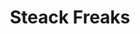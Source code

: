---
published: true
title: 'Steack Freaks'
collection: ailleurs
release_date: '2015-12-07 00:00:00'
image:
    user/pages/01.Emissions/ailleurs-109/ouiedire_ailleurs-109_cover-1.png: { name: ouiedire_ailleurs-109_cover-1.png, type: image/png, size: 778463, path: user/pages/01.Emissions/ailleurs-109/ouiedire_ailleurs-109_cover-1.png }
number: '109'
slug: ailleurs-109
taxonomy:
    dj: 'Mr Marcaille'
    artist: ['7000 DYING RATS', ABWÄRTS, 'ALICE SAPRITCH', 'BIGOD 20', 'BONNE HUMEUR PROVISOIRE', 'D.Ö.F. Arafat', 'DJ SCOTCH EGG', 'DJ SCTOCH EGG', 'DRUNKS WITH GUNS', 'DYMAXIONx4+3=38:33', 'ELVIS VON BORMAN', FAKE, 'FILM DE GUERRE', 'HELIOS CREED', JINGELS, JINGLES, 'MICHAEL EINGORN', MINIATURES, 'MONARCHIE UND ALLTAG', ROTZKOTZ, 'THE BOHEMIENS', UBRIS, VISION]
playlists:
    - { title: null, tracks: [{ timecode: '00:00:00', artists: [MINIATURES], title: 'Herbert Distel' }, { timecode: '00:00:54', artists: [JINGLES], title: 'D.J.’S Waltz Accapella' }, { timecode: '00:01:38', artists: ['MONARCHIE UND ALLTAG'], title: Apokalypse }, { timecode: '00:04:43', artists: ['THE BOHEMIENS'], title: 'Ma Moto' }, { timecode: '00:07:26', artists: ['DYMAXIONx4+3=38:33'], title: 'Ant’Ird Ally' }, { timecode: '00:08:43', artists: [VISION], title: 'Lucifers Friend' }, { timecode: '00:13:05', artists: [JINGELS], title: 'D.J.’s at the Toilet' }, { timecode: '00:13:12', artists: ['FILM DE GUERRE'], title: 'Parano a la Campagne' }, { timecode: '00:15:42', artists: ['7000 DYING RATS'], title: 'unyieldng glare 2' }, { timecode: '00:18:03', artists: [JINGELS], title: 'Pocket Love' }, { timecode: '00:18:34', artists: [FAKE], title: Dig }, { timecode: '00:21:28', artists: [ABWÄRTS], title: Türkenblues }, { timecode: '00:25:22', artists: ['ELVIS VON BORMAN'], title: 'Love Me Tender' }, { timecode: '00:27:24', artists: ['MICHAEL EINGORN'], title: 'Pop Corn' }, { timecode: '00:29:27', artists: ['ALICE SAPRITCH'], title: 'Alice Twist' }, { timecode: '00:32:02', artists: [JINGELS], title: 'Superb Music' }, { timecode: '00:32:11', artists: ['DRUNKS WITH GUNS'], title: 'Life Of Crime' }, { timecode: '00:34:50', artists: [MINIATURES], title: 'Bob Cobbing & Henri Chopin' }, { timecode: '00:35:47', artists: ['BONNE HUMEUR PROVISOIRE'], title: 'Steack Freaks' }, { timecode: '00:37:36', artists: [MINIATURES], title: 'Neil Innes & Son' }, { timecode: '00:38:37', artists: [ROTZKOTZ], title: Computamensch }, { timecode: '00:41:28', artists: [MINIATURES], title: 'Dave Vanian' }, { timecode: '00:42:26', artists: ['HELIOS CREED'], title: Amenti }, { timecode: '00:44:04', artists: ['DJ SCTOCH EGG'], title: 'Scotch Circus' }, { timecode: '00:45:37', artists: ['DJ SCOTCH EGG'], title: 'Scotch Grind' }, { timecode: '00:46:49', artists: [UBRIS], title: 'Bastardizer 1' }, { timecode: '00:49:14', artists: ['D.Ö.F. Arafat'], title: '' }, { timecode: '00:52:35', artists: ['BIGOD 20'], title: 'The Bog' }, { timecode: '00:57:24', artists: [MINIATURES], title: 'Ivor Cutler' }, { timecode: '00:58:16', artists: [MINIATURES], title: Metabolist }] }
presentation: "Le mix a été réalisé à partir de 33tours\n\n<http://zoubroff.blogspot.fr/>\n\n<http://rraouhhh.blogspot.be/>"
image_hd:
    user/pages/01.Emissions/ailleurs-109/ouiedire_ailleurs-109_cover_hd.png: { name: ouiedire_ailleurs-109_cover_hd.png, type: image/png, size: 6795614, path: user/pages/01.Emissions/ailleurs-109/ouiedire_ailleurs-109_cover_hd.png }

---